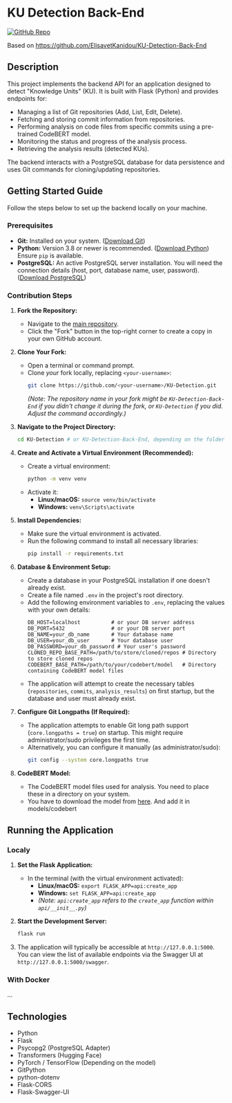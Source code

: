 # KU Detection Back-End

[![GitHub Repo](https://img.shields.io/badge/GitHub-Repo-blue?logo=github)](https://github.com/skillab-project/KU-Detection)

Based on https://github.com/ElisavetKanidou/KU-Detection-Back-End

## Description

This project implements the backend API for an application designed to detect "Knowledge Units" (KU). It is built with Flask (Python) and provides endpoints for:

*   Managing a list of Git repositories (Add, List, Edit, Delete).
*   Fetching and storing commit information from repositories.
*   Performing analysis on code files from specific commits using a pre-trained CodeBERT model.
*   Monitoring the status and progress of the analysis process.
*   Retrieving the analysis results (detected KUs).

The backend interacts with a PostgreSQL database for data persistence and uses Git commands for cloning/updating repositories.

## Getting Started Guide

Follow the steps below to set up the backend locally on your machine.

### Prerequisites

*   **Git:** Installed on your system. ([Download Git](https://git-scm.com/downloads))
*   **Python:** Version 3.8 or newer is recommended. ([Download Python](https://www.python.org/downloads/)) Ensure `pip` is available.
*   **PostgreSQL:** An active PostgreSQL server installation. You will need the connection details (host, port, database name, user, password). ([Download PostgreSQL](https://www.postgresql.org/download/))

### Contribution Steps

1.  **Fork the Repository:**
    *   Navigate to the [main repository](https://github.com/skillab-project/KU-Detection).
    *   Click the "Fork" button in the top-right corner to create a copy in your own GitHub account.

2.  **Clone Your Fork:**
    *   Open a terminal or command prompt.
    *   Clone *your* fork locally, replacing `<your-username>`:
        ```bash
        git clone https://github.com/<your-username>/KU-Detection.git
        ```
        *(Note: The repository name in your fork might be `KU-Detection-Back-End` if you didn't change it during the fork, or `KU-Detection` if you did. Adjust the command accordingly.)*

3.  **Navigate to the Project Directory:**
    ```bash
    cd KU-Detection # or KU-Detection-Back-End, depending on the folder name
    ```

4.  **Create and Activate a Virtual Environment (Recommended):**
    *   Create a virtual environment:
        ```bash
        python -m venv venv
        ```
    *   Activate it:
        *   **Linux/macOS:** `source venv/bin/activate`
        *   **Windows:** `venv\Scripts\activate`

5.  **Install Dependencies:**
    *   Make sure the virtual environment is activated.
    *   Run the following command to install all necessary libraries:
        ```bash
        pip install -r requirements.txt
        ```

6.  **Database & Environment Setup:**
    *   Create a database in your PostgreSQL installation if one doesn't already exist.
    *   Create a file named `.env` in the project's root directory.
    *   Add the following environment variables to `.env`, replacing the values with your own details:
        ```dotenv
        DB_HOST=localhost          # or your DB server address
        DB_PORT=5432               # or your DB server port
        DB_NAME=your_db_name       # Your database name
        DB_USER=your_db_user       # Your database user
        DB_PASSWORD=your_db_password # Your user's password
        CLONED_REPO_BASE_PATH=/path/to/store/cloned/repos # Directory to store cloned repos
        CODEBERT_BASE_PATH=/path/to/your/codebert/model   # Directory containing CodeBERT model files
        ```
    *   The application will attempt to create the necessary tables (`repositories`, `commits`, `analysis_results`) on first startup, but the database and user must already exist.

7.  **Configure Git Longpaths (If Required):**
    *   The application attempts to enable Git long path support (`core.longpaths = true`) on startup. This might require administrator/sudo privileges the first time.
    *   Alternatively, you can configure it manually (as administrator/sudo):
        ```bash
        git config --system core.longpaths true
        ```

8. **CodeBERT Model:**
    *   The CodeBERT model files used for analysis. You need to place these in a directory on your system.
    *   You have to download the model from [here](https://huggingface.co/nnikolaidis/java-ku/tree/main). And add it in models/codebert

## Running the Application

### Localy

1.  **Set the Flask Application:**
    *   In the terminal (with the virtual environment activated):
        *   **Linux/macOS:** `export FLASK_APP=api:create_app`
        *   **Windows:** `set FLASK_APP=api:create_app`
        *   *(Note: `api:create_app` refers to the `create_app` function within `api/__init__.py`)*

2.  **Start the Development Server:**
    ```bash
    flask run
    ```

3.  The application will typically be accessible at `http://127.0.0.1:5000`. You can view the list of available endpoints via the Swagger UI at `http://127.0.0.1:5000/swagger`.

### With Docker

...

## Technologies

*   Python
*   Flask
*   Psycopg2 (PostgreSQL Adapter)
*   Transformers (Hugging Face)
*   PyTorch / TensorFlow (Depending on the model)
*   GitPython
*   python-dotenv
*   Flask-CORS
*   Flask-Swagger-UI
